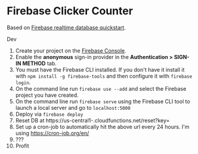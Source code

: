 # Firebase Clicker Counter

Based on [Firebase realtime database quickstart](https://github.com/firebase/quickstart-js/tree/master/database).

Dev
1. Create your project on the [Firebase Console](https://console.firebase.google.com).
1. Enable the **anonymous** sign-in provider in the **Authentication > SIGN-IN METHOD** tab.
1. You must have the Firebase CLI installed. If you don't have it install it with `npm install -g firebase-tools` and then configure it with `firebase login`.
1. On the command line run `firebase use --add` and select the Firebase project you have created.
1. On the command line run `firebase serve` using the Firebase CLI tool to launch a local server and go to `localhost:5000`
1. Deploy via `firebase deploy`
1. Reset DB at https://us-central1-<PROJECT NAME>.cloudfunctions.net/reset?key=<CRON KEY>
1. Set up a cron-job to automatically hit the above url every 24 hours. I'm using https://cron-job.org/en/
1. ???
1. Profit
